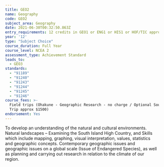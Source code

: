 ```yaml
---
title: GEO2
name: Geography
code: GEO2
subject_area: Geography
date: 2021-06-30T00:32:50.863Z
entry_requirements: 12 credits in GEO1 or ENG1 or HIS1 or HOF/TIC approval.
year: '12'
type: "Subject Choice"
course_duration: Full Year
course_level: NCEA 2
assessment_type: Achievement Standard
leads_to:
  - GEO3
standards:
  - "91189"
  - "91240"
  - "91243"
  - "91244"
  - "91245"
  - "91246"
course_fees: >-
  Field trips (Ohakune - Geographic Research - no charge / Optional South Island
  Trip approx $1500)
endorsement: Yes
---
```

To develop an understanding of the natural and cultural environments. Natural landscapes – Examining the South Island High Country, and Skills which include mapping, graphing, visual interpretation, values, statistics and geographic concepts. Contemporary geographic issues and geographic issues on a global scale (Issue of Endangered Species), as well as planning and carrying out research in relation to the climate of our region.
